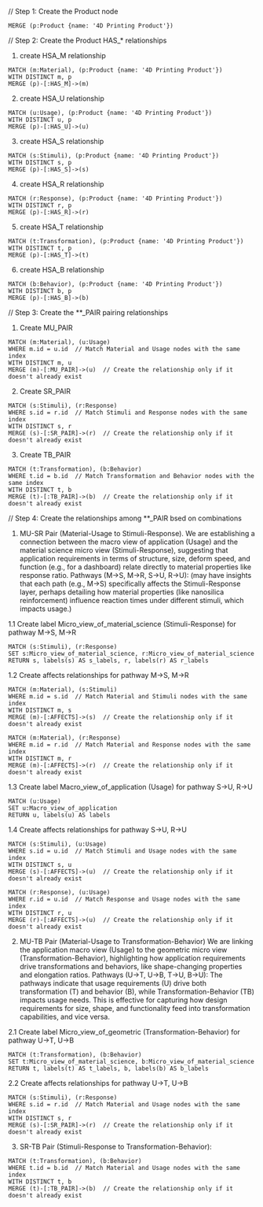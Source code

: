 // Step 1: Create the Product node
```
MERGE (p:Product {name: '4D Printing Product'})
```
// Step 2: Create the Product HAS_* relationships
1. create HSA_M relationship
```
MATCH (m:Material), (p:Product {name: '4D Printing Product'})
WITH DISTINCT m, p
MERGE (p)-[:HAS_M]->(m)
```

2. create HSA_U relationship
```
MATCH (u:Usage), (p:Product {name: '4D Printing Product'})
WITH DISTINCT u, p
MERGE (p)-[:HAS_U]->(u)
```

3. create HSA_S relationship
```
MATCH (s:Stimuli), (p:Product {name: '4D Printing Product'})
WITH DISTINCT s, p
MERGE (p)-[:HAS_S]->(s)
```

4. create HSA_R relationship
```
MATCH (r:Response), (p:Product {name: '4D Printing Product'})
WITH DISTINCT r, p
MERGE (p)-[:HAS_R]->(r)
```

5. create HSA_T relationship
```
MATCH (t:Transformation), (p:Product {name: '4D Printing Product'})
WITH DISTINCT t, p
MERGE (p)-[:HAS_T]->(t)
```

6. create HSA_B relationship
```
MATCH (b:Behavior), (p:Product {name: '4D Printing Product'})
WITH DISTINCT b, p
MERGE (p)-[:HAS_B]->(b)
```

// Step 3: Create the **_PAIR pairing relationships
1. Create MU_PAIR
```
MATCH (m:Material), (u:Usage)
WHERE m.id = u.id  // Match Material and Usage nodes with the same index
WITH DISTINCT m, u
MERGE (m)-[:MU_PAIR]->(u)  // Create the relationship only if it doesn't already exist
```
2. Create SR_PAIR
```
MATCH (s:Stimuli), (r:Response)
WHERE s.id = r.id  // Match Stimuli and Response nodes with the same index
WITH DISTINCT s, r
MERGE (s)-[:SR_PAIR]->(r)  // Create the relationship only if it doesn't already exist
```
3. Create TB_PAIR
```
MATCH (t:Transformation), (b:Behavior)
WHERE t.id = b.id  // Match Transformation and Behavior nodes with the same index
WITH DISTINCT t, b
MERGE (t)-[:TB_PAIR]->(b)  // Create the relationship only if it doesn't already exist
```
// Step 4: Create the relationships among **_PAIR bsed on combinations
1. MU-SR Pair (Material-Usage to Stimuli-Response).
We are establishing a connection between the macro view of application (Usage) and the material science micro view (Stimuli-Response), suggesting that application requirements in terms of structure, size, deform speed, and function (e.g., for a dashboard) relate directly to material properties like response ratio.
Pathways (M->S, M->R, S->U, R->U): (may have insights that each path (e.g., M->S) specifically affects the Stimuli-Response layer, perhaps detailing how material properties (like nanosilica reinforcement) influence reaction times under different stimuli, which impacts usage.)

1.1 Create label Micro_view_of_material_science (Stimuli-Response) for pathway M->S, M->R
```
MATCH (s:Stimuli), (r:Response)
SET s:Micro_view_of_material_science, r:Micro_view_of_material_science
RETURN s, labels(s) AS s_labels, r, labels(r) AS r_labels
```
1.2 Create affects relationships for pathway M->S, M->R
```
MATCH (m:Material), (s:Stimuli)
WHERE m.id = s.id  // Match Material and Stimuli nodes with the same index
WITH DISTINCT m, s
MERGE (m)-[:AFFECTS]->(s)  // Create the relationship only if it doesn't already exist
```
```
MATCH (m:Material), (r:Response)
WHERE m.id = r.id  // Match Material and Response nodes with the same index
WITH DISTINCT m, r
MERGE (m)-[:AFFECTS]->(r)  // Create the relationship only if it doesn't already exist
```
1.3 Create label Macro_view_of_application (Usage) for pathway S->U, R->U
```
MATCH (u:Usage)
SET u:Macro_view_of_application
RETURN u, labels(u) AS labels
```
1.4 Create affects relationships for pathway S->U, R->U
```
MATCH (s:Stimuli), (u:Usage)
WHERE s.id = u.id  // Match Stimuli and Usage nodes with the same index
WITH DISTINCT s, u
MERGE (s)-[:AFFECTS]->(u)  // Create the relationship only if it doesn't already exist
```
```
MATCH (r:Response), (u:Usage)
WHERE r.id = u.id  // Match Response and Usage nodes with the same index
WITH DISTINCT r, u
MERGE (r)-[:AFFECTS]->(u)  // Create the relationship only if it doesn't already exist
```
2. MU-TB Pair (Material-Usage to Transformation-Behavior)
We are linking the application macro view (Usage) to the geometric micro view (Transformation-Behavior), highlighting how application requirements drive transformations and behaviors, like shape-changing properties and elongation ratios.
Pathways (U->T, U->B, T->U, B->U): The pathways indicate that usage requirements (U) drive both transformation (T) and behavior (B), while Transformation-Behavior (TB) impacts usage needs. This is effective for capturing how design requirements for size, shape, and functionality feed into transformation capabilities, and vice versa.

2.1 Create label Micro_view_of_geometric (Transformation-Behavior) for pathway U->T, U->B
```
MATCH (t:Transformation), (b:Behavior)
SET t:Micro_view_of_material_science, b:Micro_view_of_material_science
RETURN t, labels(t) AS t_labels, b, labels(b) AS b_labels
```
2.2 Create affects relationships for pathway U->T, U->B
```
MATCH (s:Stimuli), (r:Response)
WHERE s.id = r.id  // Match Material and Usage nodes with the same index
WITH DISTINCT s, r
MERGE (s)-[:SR_PAIR]->(r)  // Create the relationship only if it doesn't already exist
```
3. SR-TB Pair (Stimuli-Response to Transformation-Behavior):
```
MATCH (t:Transformation), (b:Behavior)
WHERE t.id = b.id  // Match Material and Usage nodes with the same index
WITH DISTINCT t, b
MERGE (t)-[:TB_PAIR]->(b)  // Create the relationship only if it doesn't already exist
```

